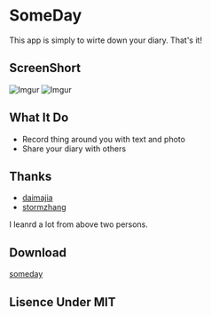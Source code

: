 SomeDay
=======

This app is simply to wirte down your diary. That's it!

ScreenShort
---

![Imgur](http://i.imgur.com/9U0KJZT.png)
![Imgur](http://i.imgur.com/K0rmU6G.png)

What It Do
---
* Record thing around you with text and photo
* Share your diary with others

Thanks
---
* [daimajia](https://github.com/daimajia)
* [stormzhang](https://github.com/stormzhang)

I leanrd a lot from above two persons.

Download
---
[someday](https://github.com/fenjuly/SomeDay/releases/download/1.0/someday.apk)

Lisence Under MIT
---
